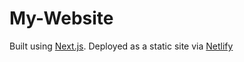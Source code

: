 # My-Website
Built using [Next.js](https://nextjs.org/). Deployed as a static site via [Netlify](netlify.com)